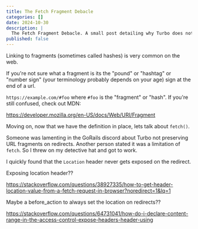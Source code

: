 ```yaml
---
title: The Fetch Fragment Debacle
categories: []
date: 2024-10-30
description: |
  The Fetch Fragment Debacle. A small post detailing why Turbo does not preserve url fragments and how it could potentially preserve them in the future. And how `fetch` falls short.
published: false
---
```


Linking to fragments (sometimes called hashes) is very common on the web.

If you're not sure what a fragment is its the "pound" or "hashtag" or "number sign" (your terminology probably depends on your age) sign at the end of a url.

`https://example.com/#foo` where `#foo` is the "fragment" or "hash". If you're still confused, check out MDN:

<https://developer.mozilla.org/en-US/docs/Web/URI/Fragment>

Moving on, now that we have the definition in place, lets talk about `fetch()`.

Someone was lamenting in the GoRails discord about Turbo not preserving URL fragments on redirects. Another person stated it was a limitation of `fetch`. So I threw on my detective hat and got to work.

I quickly found that the `Location` header never gets exposed on the redirect.

Exposing location header??

<https://stackoverflow.com/questions/38927335/how-to-get-header-location-value-from-a-fetch-request-in-browser?noredirect=1&lq=1>

Maybe a before_action to always set the location on redirects??

<https://stackoverflow.com/questions/64731041/how-do-i-declare-content-range-in-the-access-control-expose-headers-header-using>



